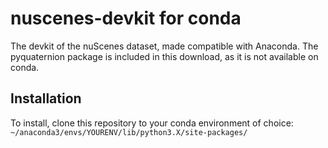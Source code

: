 # nuscenes-devkit for conda
The devkit of the nuScenes dataset, made compatible with Anaconda.
The pyquaternion package is included in this download, as it is not available on conda.

## Installation

To install, clone this repository to your conda environment of choice: ```~/anaconda3/envs/YOURENV/lib/python3.X/site-packages/```
